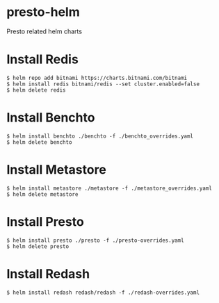 # presto-helm
Presto related helm charts


# Install Redis

```
$ helm repo add bitnami https://charts.bitnami.com/bitnami
$ helm install redis bitnami/redis --set cluster.enabled=false
$ helm delete redis
```

# Install Benchto

```
$ helm install benchto ./benchto -f ./benchto_overrides.yaml
$ helm delete benchto
```

# Install Metastore

```
$ helm install metastore ./metastore -f ./metastore_overrides.yaml
$ helm delete metastore
```

# Install Presto
```
$ helm install presto ./presto -f ./presto-overrides.yaml
$ helm delete presto
```

# Install Redash
```
$ helm install redash redash/redash -f ./redash-overrides.yaml
```